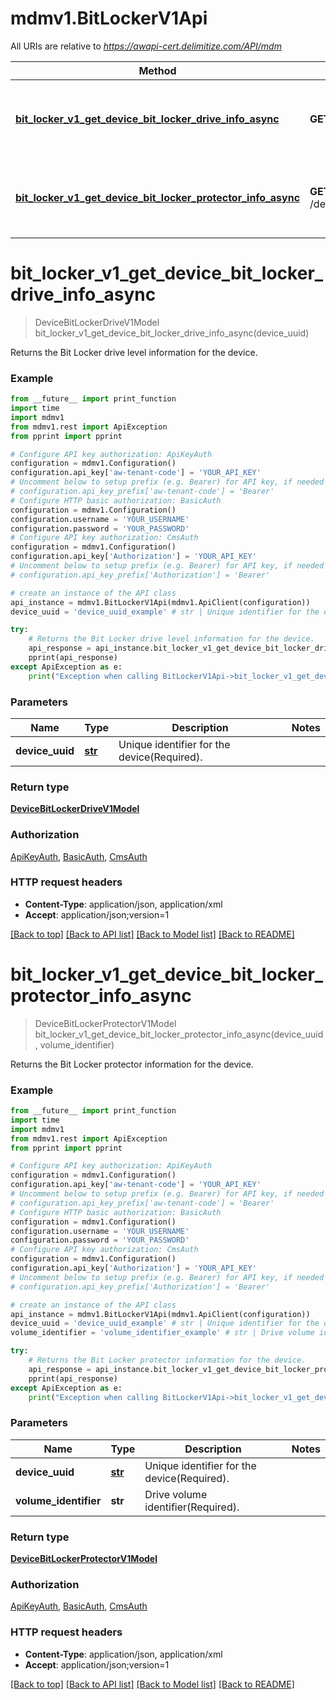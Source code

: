 # mdmv1.BitLockerV1Api

All URIs are relative to *https://awapi-cert.delimitize.com/API/mdm*

Method | HTTP request | Description
------------- | ------------- | -------------
[**bit_locker_v1_get_device_bit_locker_drive_info_async**](BitLockerV1Api.md#bit_locker_v1_get_device_bit_locker_drive_info_async) | **GET** /devices/{deviceUuid}/bitlocker/drives | Returns the Bit Locker drive level information for the device.
[**bit_locker_v1_get_device_bit_locker_protector_info_async**](BitLockerV1Api.md#bit_locker_v1_get_device_bit_locker_protector_info_async) | **GET** /devices/{deviceUuid}/bitlocker/drives/{volumeIdentifier}/protectors | Returns the Bit Locker protector information for the device.


# **bit_locker_v1_get_device_bit_locker_drive_info_async**
> DeviceBitLockerDriveV1Model bit_locker_v1_get_device_bit_locker_drive_info_async(device_uuid)

Returns the Bit Locker drive level information for the device.

### Example
```python
from __future__ import print_function
import time
import mdmv1
from mdmv1.rest import ApiException
from pprint import pprint

# Configure API key authorization: ApiKeyAuth
configuration = mdmv1.Configuration()
configuration.api_key['aw-tenant-code'] = 'YOUR_API_KEY'
# Uncomment below to setup prefix (e.g. Bearer) for API key, if needed
# configuration.api_key_prefix['aw-tenant-code'] = 'Bearer'
# Configure HTTP basic authorization: BasicAuth
configuration = mdmv1.Configuration()
configuration.username = 'YOUR_USERNAME'
configuration.password = 'YOUR_PASSWORD'
# Configure API key authorization: CmsAuth
configuration = mdmv1.Configuration()
configuration.api_key['Authorization'] = 'YOUR_API_KEY'
# Uncomment below to setup prefix (e.g. Bearer) for API key, if needed
# configuration.api_key_prefix['Authorization'] = 'Bearer'

# create an instance of the API class
api_instance = mdmv1.BitLockerV1Api(mdmv1.ApiClient(configuration))
device_uuid = 'device_uuid_example' # str | Unique identifier for the device(Required).

try:
    # Returns the Bit Locker drive level information for the device.
    api_response = api_instance.bit_locker_v1_get_device_bit_locker_drive_info_async(device_uuid)
    pprint(api_response)
except ApiException as e:
    print("Exception when calling BitLockerV1Api->bit_locker_v1_get_device_bit_locker_drive_info_async: %s\n" % e)
```

### Parameters

Name | Type | Description  | Notes
------------- | ------------- | ------------- | -------------
 **device_uuid** | [**str**](.md)| Unique identifier for the device(Required). | 

### Return type

[**DeviceBitLockerDriveV1Model**](DeviceBitLockerDriveV1Model.md)

### Authorization

[ApiKeyAuth](../README.md#ApiKeyAuth), [BasicAuth](../README.md#BasicAuth), [CmsAuth](../README.md#CmsAuth)

### HTTP request headers

 - **Content-Type**: application/json, application/xml
 - **Accept**: application/json;version=1

[[Back to top]](#) [[Back to API list]](../README.md#documentation-for-api-endpoints) [[Back to Model list]](../README.md#documentation-for-models) [[Back to README]](../README.md)

# **bit_locker_v1_get_device_bit_locker_protector_info_async**
> DeviceBitLockerProtectorV1Model bit_locker_v1_get_device_bit_locker_protector_info_async(device_uuid, volume_identifier)

Returns the Bit Locker protector information for the device.

### Example
```python
from __future__ import print_function
import time
import mdmv1
from mdmv1.rest import ApiException
from pprint import pprint

# Configure API key authorization: ApiKeyAuth
configuration = mdmv1.Configuration()
configuration.api_key['aw-tenant-code'] = 'YOUR_API_KEY'
# Uncomment below to setup prefix (e.g. Bearer) for API key, if needed
# configuration.api_key_prefix['aw-tenant-code'] = 'Bearer'
# Configure HTTP basic authorization: BasicAuth
configuration = mdmv1.Configuration()
configuration.username = 'YOUR_USERNAME'
configuration.password = 'YOUR_PASSWORD'
# Configure API key authorization: CmsAuth
configuration = mdmv1.Configuration()
configuration.api_key['Authorization'] = 'YOUR_API_KEY'
# Uncomment below to setup prefix (e.g. Bearer) for API key, if needed
# configuration.api_key_prefix['Authorization'] = 'Bearer'

# create an instance of the API class
api_instance = mdmv1.BitLockerV1Api(mdmv1.ApiClient(configuration))
device_uuid = 'device_uuid_example' # str | Unique identifier for the device(Required).
volume_identifier = 'volume_identifier_example' # str | Drive volume identifier(Required).

try:
    # Returns the Bit Locker protector information for the device.
    api_response = api_instance.bit_locker_v1_get_device_bit_locker_protector_info_async(device_uuid, volume_identifier)
    pprint(api_response)
except ApiException as e:
    print("Exception when calling BitLockerV1Api->bit_locker_v1_get_device_bit_locker_protector_info_async: %s\n" % e)
```

### Parameters

Name | Type | Description  | Notes
------------- | ------------- | ------------- | -------------
 **device_uuid** | [**str**](.md)| Unique identifier for the device(Required). | 
 **volume_identifier** | **str**| Drive volume identifier(Required). | 

### Return type

[**DeviceBitLockerProtectorV1Model**](DeviceBitLockerProtectorV1Model.md)

### Authorization

[ApiKeyAuth](../README.md#ApiKeyAuth), [BasicAuth](../README.md#BasicAuth), [CmsAuth](../README.md#CmsAuth)

### HTTP request headers

 - **Content-Type**: application/json, application/xml
 - **Accept**: application/json;version=1

[[Back to top]](#) [[Back to API list]](../README.md#documentation-for-api-endpoints) [[Back to Model list]](../README.md#documentation-for-models) [[Back to README]](../README.md)

